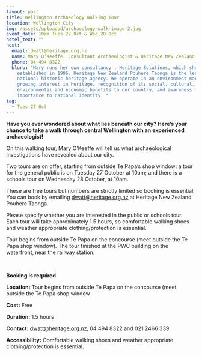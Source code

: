 ```yaml
---
layout: post
title: Wellington Archaeology Walking Tour
location: Wellington City
img: /assets/uploaded/archaeology-walk-image-2.jpg
event_date: 10am Tues 27 Oct & Wed 28 Oct
hotel_text: ""
host:
  email: dwatt@heritage.org.nz
  name: Mary O’Keeffe, Consultant Archaeologist & Heritage New Zealand Central Region
  phone: 04 494 8322
  blurb: "Mary runs her own consultancy , Heritage Solutions, which she
    established in 1996. Heritage New Zealand Pouhere Taonga is the leading
    national historic heritage agency. We operate in an environment marked by a
    growing interest in heritage, recognition of its social, cultural,
    environmental and economic benefits to our country, and awareness of its
    importance to national identity. "
tag:
  - Tues 27 Oct
---
```

**Have you ever wondered about what lies beneath our city? Here’s your chance to take a walk through central Wellington with an experienced archaeologist!** 

On this walking tour, Mary O’Keeffe will tell us what archaeological investigations have revealed about our city. 

Two tours are on offer, starting from outside Te Papa’s shop window: a tour for the general public is on Tuesday 27 October at 10am; and there is a schools tour on Wednesday 28 October, at 10am. 

These are free tours but numbers are strictly limited so booking is essential. You can book by emailing dwatt@heritage.org.nz at Heritage New Zealand Pouhere Taonga. 

Please specify whether you are interested in the public or schools tour. Each tour will take approximately 1.5 hours, so comfortable walking shoes and weather appropriate clothing/protection is essential.

Tour begins from outside Te Papa on the concourse (meet outside the Te Papa shop window). The tour finished at the PWC building on the waterfront, near the railway station.



<br>

**Booking is required**

**Location:** Tour begins from outside Te Papa on the concourse (meet outside the Te Papa  shop window

**Cost:** Free

**Duration:** 1.5 hours

**Contact:** dwatt@heritage.org.nz, 04 494 8322 and 021 2466 339

**Accessibility:** Comfortable walking shoes and weather appropriate clothing/protection is essential.